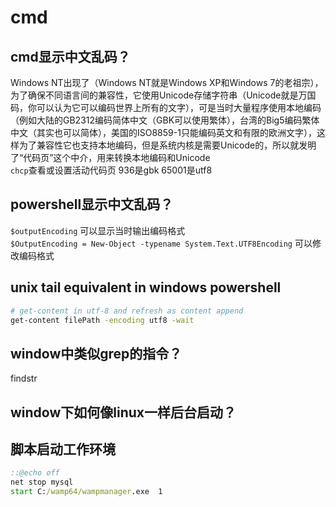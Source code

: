 # cmd

## cmd显示中文乱码？
Windows NT出现了（Windows NT就是Windows XP和Windows 7的老祖宗），为了确保不同语言间的兼容性，它使用Unicode存储字符串（Unicode就是万国码，你可以认为它可以编码世界上所有的文字），可是当时大量程序使用本地编码（例如大陆的GB2312编码简体中文（GBK可以使用繁体），台湾的Big5编码繁体中文（其实也可以简体），美国的ISO8859-1只能编码英文和有限的欧洲文字），这样为了兼容性它也支持本地编码，但是系统内核是需要Unicode的，所以就发明了“代码页”这个中介，用来转换本地编码和Unicode  
`chcp`查看或设置活动代码页
936是gbk
65001是utf8

## powershell显示中文乱码？
`$outputEncoding` 可以显示当时输出编码格式  
`$OutputEncoding = New-Object -typename System.Text.UTF8Encoding` 可以修改编码格式

## unix tail equivalent in windows powershell
```bash
# get-content in utf-8 and refresh as content append
get-content filePath -encoding utf8 -wait
```

## window中类似grep的指令？
findstr

## window下如何像linux一样后台启动？

## 脚本启动工作环境
```bat
::@echo off
net stop mysql
start C:/wamp64/wampmanager.exe  1
```